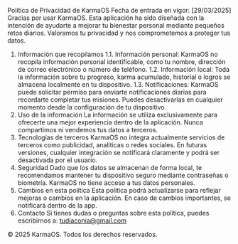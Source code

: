 Política de Privacidad de KarmaOS
Fecha de entrada en vigor: [29/03/2025]
Gracias por usar KarmaOS. Esta aplicación ha sido diseñada con la intención de ayudarte a mejorar tu bienestar personal mediante pequeños retos diarios. Valoramos tu privacidad y nos comprometemos a proteger tus datos.
1. Información que recopilamos
1.1. Información personal: KarmaOS no recopila información personal identificable, como tu nombre, dirección de correo electrónico o número de teléfono.
1.2. Información local: Toda la información sobre tu progreso, karma acumulado, historial o logros se almacena localmente en tu dispositivo.
1.3. Notificaciones: KarmaOS puede solicitar permiso para enviarte notificaciones diarias para recordarte completar tus misiones. Puedes desactivarlas en cualquier momento desde la configuración de tu dispositivo.
2. Uso de la información
La información se utiliza exclusivamente para ofrecerte una mejor experiencia dentro de la aplicación. Nunca compartimos ni vendemos tus datos a terceros.
3. Tecnologías de terceros
KarmaOS no integra actualmente servicios de terceros como publicidad, analíticas o redes sociales. En futuras versiones, cualquier integración se notificará claramente y podrá ser desactivada por el usuario.
4. Seguridad
Dado que los datos se almacenan de forma local, te recomendamos mantener tu dispositivo seguro mediante contraseñas o biometría. KarmaOS no tiene acceso a tus datos personales.
5. Cambios en esta política
Esta política podrá actualizarse para reflejar mejoras o cambios en la aplicación. En caso de cambios importantes, se notificará dentro de la app.
6. Contacto
Si tienes dudas o preguntas sobre esta política, puedes escribirnos a: tudiaconia@gmail.com

© 2025 KarmaOS. Todos los derechos reservados.
